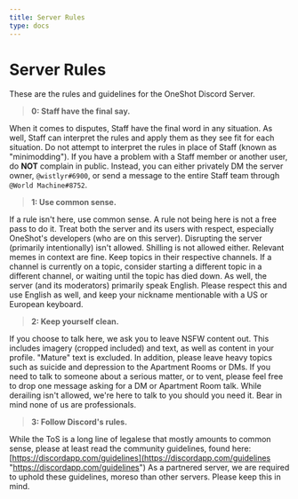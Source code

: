 ```yaml
---
title: Server Rules
type: docs
---
```


# Server Rules
These are the rules and guidelines for the OneShot Discord Server.

> **0: Staff have the final say.**

When it comes to disputes, Staff have the final word in any situation. As well, Staff can interpret the rules and apply them as they see fit for each situation. Do not attempt to interpret the rules in place of Staff (known as "minimodding"). If you have a problem with a Staff member or another user, do **NOT** complain in public. Instead, you can either privately DM the server owner, `@wistlyr#6900`, or send a message to the entire Staff team through `@World Machine#8752`.
    
> **1: Use common sense.**
    
If a rule isn't here, use common sense. A rule not being here is not a free pass to do it. Treat both the server and its users with respect, especially OneShot's developers (who are on this server). Disrupting the server (primarily intentionally) isn't allowed. Shilling is not allowed either. Relevant memes in context are fine. Keep topics in their respective channels. If a channel is currently on a topic, consider starting a different topic in a different channel, or waiting until the topic has died down. As well, the server (and its moderators) primarily speak English. Please respect this and use English as well, and keep your nickname mentionable with a US or European keyboard.
    
> **2: Keep yourself clean.**
    
If you choose to talk here, we ask you to leave NSFW content out. This includes imagery (cropped included) and text, as well as content in your profile. "Mature" text is excluded. In addition, please leave heavy topics such as suicide and depression to the Apartment Rooms or DMs. If you need to talk to someone about a serious matter, or to vent, please feel free to drop one message asking for a DM or Apartment Room talk. While derailing isn't allowed, we're here to talk to you should you need it. Bear in mind none of us are professionals.
    
> **3: Follow Discord's rules.**
    
While the ToS is a long line of legalese that mostly amounts to common sense, please at least read the community guidelines, found here: [https://discordapp.com/guidelines](https://discordapp.com/guidelines "https://discordapp.com/guidelines") As a partnered server, we are required to uphold these guidelines, moreso than other servers. Please keep this in mind.